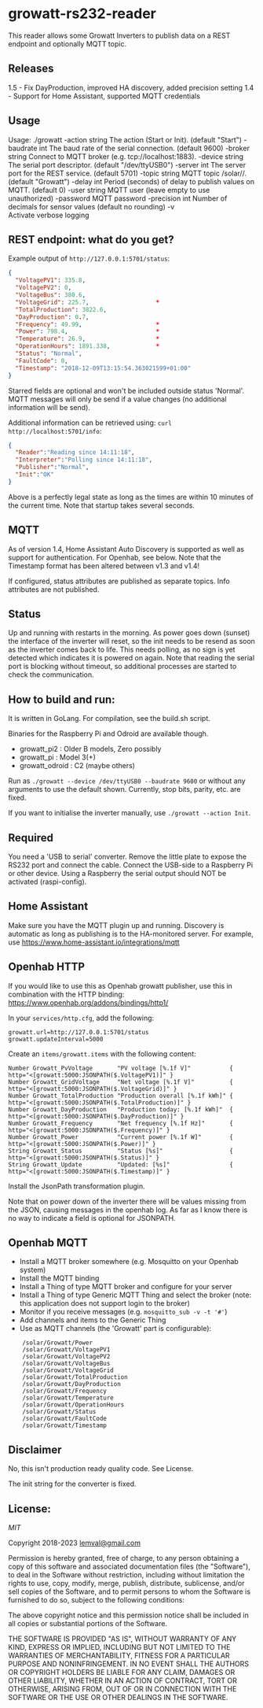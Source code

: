 # growatt-rs232-reader

This reader allows some Growatt Inverters to publish data on a REST endpoint and optionally MQTT topic.

## Releases

1.5 - Fix DayProduction, improved HA discovery, added precision setting
1.4 - Support for Home Assistant, supported MQTT credentials

## Usage

Usage: ./growatt <options>
  -action string
        The action (Start or Init). (default "Start")
  -baudrate int
        The baud rate of the serial connection. (default 9600)
  -broker string
        Connect to MQTT broker (e.g. tcp://localhost:1883).
  -device string
        The serial port descriptor. (default "/dev/ttyUSB0")
  -server int
        The server port for the REST service. (default 5701)
  -topic string
        MQTT topic /solar/<topic>/<item>. (default "Growatt")
  -delay int
        Period (seconds) of delay to publish values on MQTT. (default 0)
  -user string
		MQTT user (leave empty to use unauthorized)
  -password
		MQTT password
  -precision int
        Number of decimals for sensor values (default no rounding)
  -v    
		Activate verbose logging

## REST endpoint: what do you get?

Example output of ```http://127.0.0.1:5701/status```:
```json
{
  "VoltagePV1": 335.8,
  "VoltagePV2": 0,
  "VoltageBus": 380.6,
  "VoltageGrid": 225.7,                   *
  "TotalProduction": 3822.6,              
  "DayProduction": 0.7,
  "Frequency": 49.99,                     *
  "Power": 798.4,                         *
  "Temperature": 26.9,                    *
  "OperationHours": 1891.338,             *
  "Status": "Normal",
  "FaultCode": 0,
  "Timestamp": "2018-12-09T13:15:54.363021599+01:00"
}
```
Starred fields are optional and won't be included outside status 'Normal'.
MQTT messages will only be send if a value changes (no additional information will be send).

Additional information can be retrieved using: ```curl http://localhost:5701/info```:

```json
{
  "Reader":"Reading since 14:11:18",
  "Interpreter":"Polling since 14:11:18",
  "Publisher":"Normal",
  "Init":"OK"
}
```

Above is a perfectly legal state as long as the times are within 10 minutes of the current time. Note that startup takes several seconds.

## MQTT

As of version 1.4, Home Assistant Auto Discovery is supported as well as support for authentication. For Openhab, see below. Note that the Timestamp format has been altered between v1.3 and v1.4!

If configured, status attributes are published as separate topics. Info attributes are not published.

## Status

Up and running with restarts in the morning. As power goes down (sunset) the interface of the inverter will reset, so the init needs to be resend as soon as the inverter comes back to life. This needs polling, as no sign is yet detected which indicates it is powered on again. Note that reading the serial port is blocking without timeout, so additional processes are started to check the communication.

## How to build and run:

It is written in GoLang. For compilation, see the build.sh script.

Binaries for the Raspberry Pi and Odroid are available though.
* growatt_pi2 : Older B models, Zero possibly
* growatt_pi : Model 3(+)
* growatt_odroid : C2 (maybe others)

Run as ```./growatt --device /dev/ttyUSB0 --baudrate 9600``` or without any arguments to use the default shown.
Currently, stop bits, parity, etc. are fixed.

If you want to initialise the inverter manually, use ```./growatt --action Init```.
 
## Required

You need a 'USB to serial' converter. Remove the little plate to expose the RS232 port and connect the cable. Connect the USB-side to a Raspberry Pi or other device. Using a Raspberry the serial output should NOT be activated (raspi-config).

## Home Assistant

Make sure you have the MQTT plugin up and running. Discovery is automatic as long as publishing is to the HA-monitored server. For example, use https://www.home-assistant.io/integrations/mqtt

## Openhab HTTP

If you would like to use this as Openhab growatt publisher, use this in combination with the HTTP binding: https://www.openhab.org/addons/bindings/http1/

In your ```services/http.cfg```, add the following:
```
growatt.url=http://127.0.0.1:5701/status
growatt.updateInterval=5000
```

Create an ```items/growatt.items``` with the following content:
```
Number Growatt_PvVoltage       "PV voltage [%.1f V]"           { http="<[growatt:5000:JSONPATH($.VoltagePV1)]" }
Number Growatt_GridVoltage     "Net voltage [%.1f V]"          { http="<[growatt:5000:JSONPATH($.VoltageGrid)]" }
Number Growatt_TotalProduction "Production overall [%.1f kWh]" { http="<[growatt:5000:JSONPATH($.TotalProduction)]" }
Number Growatt_DayProduction   "Production today: [%.1f kWh]"  { http="<[growatt:5000:JSONPATH($.DayProduction)]" }
Number Growatt_Frequency       "Net frequency [%.1f Hz]"       { http="<[growatt:5000:JSONPATH($.Frequency)]" }
Number Growatt_Power           "Current power [%.1f W]"        { http="<[growatt:5000:JSONPATH($.Power)]" }
String Growatt_Status          "Status [%s]"                   { http="<[growatt:5000:JSONPATH($.Status)]" }
String Growatt_Update          "Updated: [%s]"                 { http="<[growatt:5000:JSONPATH($.Timestamp)]" }
```

Install the JsonPath transformation plugin.

Note that on power down of the inverter there will be values missing from the JSON, causing messages in the openhab log. As far as I know there is no way to indicate a field is optional for JSONPATH.

## Openhab MQTT

* Install a MQTT broker somewhere (e.g. Mosquitto on your Openhab system)
* Install the MQTT binding
* Install a Thing of type MQTT broker and configure for your server
* Install a Thing of type Generic MQTT Thing and select the broker
  (note: this application does not support login to the broker)
* Monitor if you receive messages (e.g. `mosquitto_sub -v -t '#'`)
* Add channels and items to the Generic Thing
* Use as MQTT channels (the 'Growatt' part is configurable):
```
	/solar/Growatt/Power         
	/solar/Growatt/VoltagePV1    
	/solar/Growatt/VoltagePV2    
	/solar/Growatt/VoltageBus    
	/solar/Growatt/VoltageGrid   
	/solar/Growatt/TotalProduction
	/solar/Growatt/DayProduction 
	/solar/Growatt/Frequency     
	/solar/Growatt/Temperature   
	/solar/Growatt/OperationHours
	/solar/Growatt/Status        
	/solar/Growatt/FaultCode     
	/solar/Growatt/Timestamp
```

## Disclaimer

No, this isn't production ready quality code. See License.

The init string for the converter is fixed. 

## License:

*MIT*

Copyright 2018-2023 lemval@gmail.com

Permission is hereby granted, free of charge, to any person obtaining a copy of this software and associated documentation files (the "Software"), to deal in the Software without restriction, including without limitation the rights to use, copy, modify, merge, publish, distribute, sublicense, and/or sell copies of the Software, and to permit persons to whom the Software is furnished to do so, subject to the following conditions:

The above copyright notice and this permission notice shall be included in all copies or substantial portions of the Software.

THE SOFTWARE IS PROVIDED "AS IS", WITHOUT WARRANTY OF ANY KIND, EXPRESS OR IMPLIED, INCLUDING BUT NOT LIMITED TO THE WARRANTIES OF MERCHANTABILITY, FITNESS FOR A PARTICULAR PURPOSE AND NONINFRINGEMENT. IN NO EVENT SHALL THE AUTHORS OR COPYRIGHT HOLDERS BE LIABLE FOR ANY CLAIM, DAMAGES OR OTHER LIABILITY, WHETHER IN AN ACTION OF CONTRACT, TORT OR OTHERWISE, ARISING FROM, OUT OF OR IN CONNECTION WITH THE SOFTWARE OR THE USE OR OTHER DEALINGS IN THE SOFTWARE.
